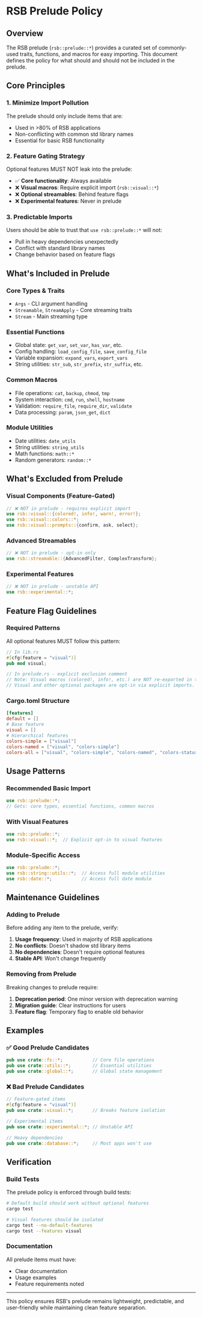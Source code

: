 # RSB Prelude Policy

## Overview

The RSB prelude (`rsb::prelude::*`) provides a curated set of commonly-used traits, functions, and macros for easy importing. This document defines the policy for what should and should not be included in the prelude.

## Core Principles

### 1. Minimize Import Pollution
The prelude should only include items that are:
- Used in >80% of RSB applications
- Non-conflicting with common std library names
- Essential for basic RSB functionality

### 2. Feature Gating Strategy
Optional features MUST NOT leak into the prelude:
- ✅ **Core functionality**: Always available
- ❌ **Visual macros**: Require explicit import (`rsb::visual::*`)
- ❌ **Optional streamables**: Behind feature flags
- ❌ **Experimental features**: Never in prelude

### 3. Predictable Imports
Users should be able to trust that `use rsb::prelude::*` will not:
- Pull in heavy dependencies unexpectedly
- Conflict with standard library names
- Change behavior based on feature flags

## What's Included in Prelude

### Core Types & Traits
- `Args` - CLI argument handling
- `Streamable`, `StreamApply` - Core streaming traits
- `Stream` - Main streaming type

### Essential Functions
- Global state: `get_var`, `set_var`, `has_var`, etc.
- Config handling: `load_config_file`, `save_config_file`
- Variable expansion: `expand_vars`, `export_vars`
- String utilities: `str_sub`, `str_prefix`, `str_suffix`, etc.

### Common Macros
- File operations: `cat`, `backup`, `chmod`, `tmp`
- System interaction: `cmd`, `run`, `shell`, `hostname`
- Validation: `require_file`, `require_dir`, `validate`
- Data processing: `param`, `json_get`, `dict`

### Module Utilities
- Date utilities: `date_utils`
- String utilities: `string_utils`
- Math functions: `math::*`
- Random generators: `random::*`

## What's Excluded from Prelude

### Visual Components (Feature-Gated)
```rust
// ❌ NOT in prelude - requires explicit import
use rsb::visual::{colored!, info!, warn!, error!};
use rsb::visual::colors::*;
use rsb::visual::prompts::{confirm, ask, select};
```

### Advanced Streamables
```rust
// ❌ NOT in prelude - opt-in only
use rsb::streamable::{AdvancedFilter, ComplexTransform};
```

### Experimental Features
```rust
// ❌ NOT in prelude - unstable API
use rsb::experimental::*;
```

## Feature Flag Guidelines

### Required Patterns
All optional features MUST follow this pattern:

```rust
// In lib.rs
#[cfg(feature = "visual")]
pub mod visual;

// In prelude.rs - explicit exclusion comment
// Note: Visual macros (colored!, info!, etc.) are NOT re-exported in the prelude.
// Visual and other optional packages are opt-in via explicit imports.
```

### Cargo.toml Structure
```toml
[features]
default = []
# Base feature
visual = []
# Hierarchical features
colors-simple = ["visual"]
colors-named = ["visual", "colors-simple"]
colors-all = ["visual", "colors-simple", "colors-named", "colors-status"]
```

## Usage Patterns

### Recommended Basic Import
```rust
use rsb::prelude::*;
// Gets: core types, essential functions, common macros
```

### With Visual Features
```rust
use rsb::prelude::*;
use rsb::visual::*;  // Explicit opt-in to visual features
```

### Module-Specific Access
```rust
use rsb::prelude::*;
use rsb::string::utils::*;  // Access full module utilities
use rsb::date::*;           // Access full date module
```

## Maintenance Guidelines

### Adding to Prelude
Before adding any item to the prelude, verify:
1. **Usage frequency**: Used in majority of RSB applications
2. **No conflicts**: Doesn't shadow std library items
3. **No dependencies**: Doesn't require optional features
4. **Stable API**: Won't change frequently

### Removing from Prelude
Breaking changes to prelude require:
1. **Deprecation period**: One minor version with deprecation warning
2. **Migration guide**: Clear instructions for users
3. **Feature flag**: Temporary flag to enable old behavior

## Examples

### ✅ Good Prelude Candidates
```rust
pub use crate::fs::*;           // Core file operations
pub use crate::utils::*;        // Essential utilities
pub use crate::global::*;       // Global state management
```

### ❌ Bad Prelude Candidates
```rust
// Feature-gated items
#[cfg(feature = "visual")]
pub use crate::visual::*;       // Breaks feature isolation

// Experimental items
pub use crate::experimental::*; // Unstable API

// Heavy dependencies
pub use crate::database::*;     // Most apps won't use
```

## Verification

### Build Tests
The prelude policy is enforced through build tests:
```bash
# Default build should work without optional features
cargo test

# Visual features should be isolated
cargo test --no-default-features
cargo test --features visual
```

### Documentation
All prelude items must have:
- Clear documentation
- Usage examples
- Feature requirements noted

---

This policy ensures RSB's prelude remains lightweight, predictable, and user-friendly while maintaining clean feature separation.